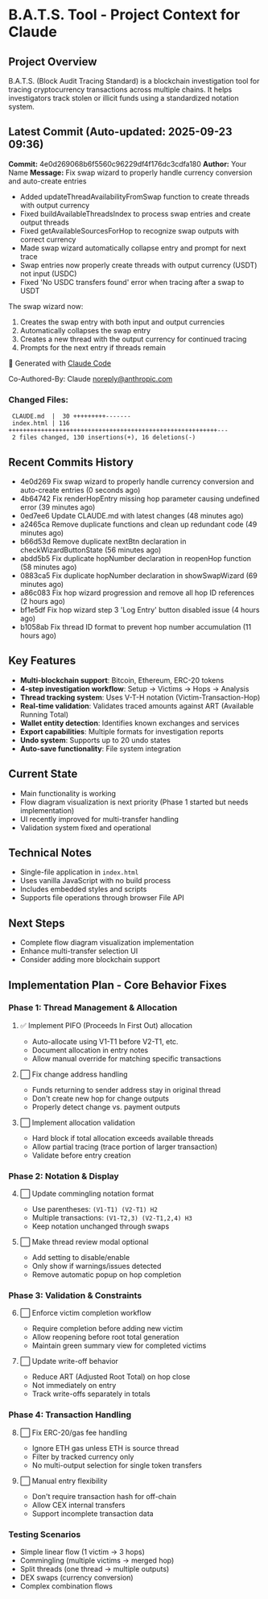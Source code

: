 # B.A.T.S. Tool - Project Context for Claude

## Project Overview
B.A.T.S. (Block Audit Tracing Standard) is a blockchain investigation tool for tracing cryptocurrency transactions across multiple chains. It helps investigators track stolen or illicit funds using a standardized notation system.

## Latest Commit (Auto-updated: 2025-09-23 09:36)

**Commit:** 4e0d269068b6f5560c96229df4f176dc3cdfa180
**Author:** Your Name
**Message:** Fix swap wizard to properly handle currency conversion and auto-create entries

- Added updateThreadAvailabilityFromSwap function to create threads with output currency
- Fixed buildAvailableThreadsIndex to process swap entries and create output threads
- Fixed getAvailableSourcesForHop to recognize swap outputs with correct currency
- Made swap wizard automatically collapse entry and prompt for next trace
- Swap entries now properly create threads with output currency (USDT) not input (USDC)
- Fixed 'No USDC transfers found' error when tracing after a swap to USDT

The swap wizard now:
1. Creates the swap entry with both input and output currencies
2. Automatically collapses the swap entry
3. Creates a new thread with the output currency for continued tracing
4. Prompts for the next entry if threads remain

🤖 Generated with [Claude Code](https://claude.ai/code)

Co-Authored-By: Claude <noreply@anthropic.com>

### Changed Files:
```
 CLAUDE.md  |  30 +++++++++-------
 index.html | 116 ++++++++++++++++++++++++++++++++++++++++++++++++++++++++++---
 2 files changed, 130 insertions(+), 16 deletions(-)
```

## Recent Commits History

- 4e0d269 Fix swap wizard to properly handle currency conversion and auto-create entries (0 seconds ago)
- 4b64742 Fix renderHopEntry missing hop parameter causing undefined error (39 minutes ago)
- 0ed7ee6 Update CLAUDE.md with latest changes (48 minutes ago)
- a2465ca Remove duplicate functions and clean up redundant code (49 minutes ago)
- b66d53d Remove duplicate nextBtn declaration in checkWizardButtonState (56 minutes ago)
- abdd5b5 Fix duplicate hopNumber declaration in reopenHop function (58 minutes ago)
- 0883ca5 Fix duplicate hopNumber declaration in showSwapWizard (69 minutes ago)
- a86c083 Fix hop wizard progression and remove all hop ID references (2 hours ago)
- bf1e5df Fix hop wizard step 3 'Log Entry' button disabled issue (4 hours ago)
- b1058ab Fix thread ID format to prevent hop number accumulation (11 hours ago)

## Key Features
- **Multi-blockchain support**: Bitcoin, Ethereum, ERC-20 tokens
- **4-step investigation workflow**: Setup → Victims → Hops → Analysis
- **Thread tracking system**: Uses V-T-H notation (Victim-Transaction-Hop)
- **Real-time validation**: Validates traced amounts against ART (Available Running Total)
- **Wallet entity detection**: Identifies known exchanges and services
- **Export capabilities**: Multiple formats for investigation reports
- **Undo system**: Supports up to 20 undo states
- **Auto-save functionality**: File system integration

## Current State
- Main functionality is working
- Flow diagram visualization is next priority (Phase 1 started but needs implementation)
- UI recently improved for multi-transfer handling
- Validation system fixed and operational

## Technical Notes
- Single-file application in `index.html`
- Uses vanilla JavaScript with no build process
- Includes embedded styles and scripts
- Supports file operations through browser File API

## Next Steps
- Complete flow diagram visualization implementation
- Enhance multi-transfer selection UI
- Consider adding more blockchain support

## Implementation Plan - Core Behavior Fixes

### Phase 1: Thread Management & Allocation
1. ✅ Implement PIFO (Proceeds In First Out) allocation
   - Auto-allocate using V1-T1 before V2-T1, etc.
   - Document allocation in entry notes
   - Allow manual override for matching specific transactions

2. ⬜ Fix change address handling
   - Funds returning to sender address stay in original thread
   - Don't create new hop for change outputs
   - Properly detect change vs. payment outputs

3. ⬜ Implement allocation validation
   - Hard block if total allocation exceeds available threads
   - Allow partial tracing (trace portion of larger transaction)
   - Validate before entry creation

### Phase 2: Notation & Display
4. ⬜ Update commingling notation format
   - Use parentheses: `(V1-T1) (V2-T1) H2`
   - Multiple transactions: `(V1-T2,3) (V2-T1,2,4) H3`
   - Keep notation unchanged through swaps

5. ⬜ Make thread review modal optional
   - Add setting to disable/enable
   - Only show if warnings/issues detected
   - Remove automatic popup on hop completion

### Phase 3: Validation & Constraints
6. ⬜ Enforce victim completion workflow
   - Require completion before adding new victim
   - Allow reopening before root total generation
   - Maintain green summary view for completed victims

7. ⬜ Update write-off behavior
   - Reduce ART (Adjusted Root Total) on hop close
   - Not immediately on entry
   - Track write-offs separately in totals

### Phase 4: Transaction Handling
8. ⬜ Fix ERC-20/gas fee handling
   - Ignore ETH gas unless ETH is source thread
   - Filter by tracked currency only
   - No multi-output selection for single token transfers

9. ⬜ Manual entry flexibility
   - Don't require transaction hash for off-chain
   - Allow CEX internal transfers
   - Support incomplete transaction data

### Testing Scenarios
- Simple linear flow (1 victim → 3 hops)
- Commingling (multiple victims → merged hop)
- Split threads (one thread → multiple outputs)
- DEX swaps (currency conversion)
- Complex combination flows
